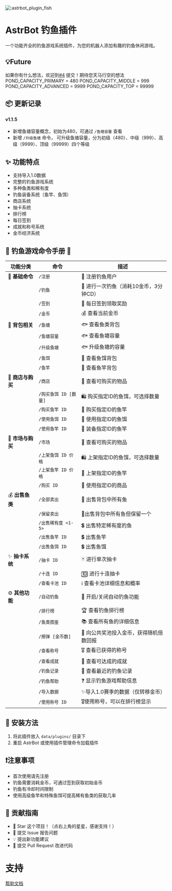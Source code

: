 ![:astrbot_plugin_fish](https://count.getloli.com/@:astrbot_plugin_fish?theme=capoo-1)

# AstrBot 钓鱼插件

一个功能齐全的钓鱼游戏系统插件，为您的机器人添加有趣的钓鱼休闲游戏。

## 💡Future 

如果你有什么想法，欢迎到[#4](https://github.com/tinkerbellqwq/astrbot_plugin_fishing/issues/4) 提交！期待您天马行空的想法
POND_CAPACITY_PRIMARY = 480
POND_CAPACITY_MIDDLE = 999
POND_CAPACITY_ADVANCED = 9999
POND_CAPACITY_TOP = 99999
## 📦 更新记录
#### v1.1.5
- 新增鱼塘容量概念，初始为480，可通过 `/鱼塘容量` 查看
- 新增 `/升级鱼塘` 命令， 可升级鱼塘容量，分为初级（480）、中级（999）、高级（9999）、顶级（99999）四个等级

## ✨ 功能特点

- 支持导入1.0数据
- 完整的钓鱼游戏系统
- 多种鱼类和稀有度
- 钓鱼装备系统（鱼竿、鱼饵）
- 商店系统
- 抽卡系统
- 排行榜
- 每日签到
- 成就和称号系统
- 金币经济系统


## 🎣 钓鱼游戏命令手册 🎣

| 功能分类         | 命令              | 描述                      |
|--------------|-----------------|-------------------------|
| 🌟 **基础命令**  | `/注册`           | 📝 注册钓鱼用户               |
|              | `/钓鱼`           | 🎣 进行一次钓鱼（消耗10金币，3分钟CD） |
|              | `/签到`           | 📅 每日签到领取奖励             |
|              | `/金币`           | 💰 查看当前金币               |
| 🎒 **背包相关**  | `/鱼塘`           | 🐟 查看鱼类背包               |
|              | `/鱼塘容量`         | 🐟 查看鱼塘容量               |
|              | `/升级鱼塘`         | 🐟 升级鱼塘的容量              |
|              | `/鱼饵`           | 🐛 查看鱼饵背包               |
|              | `/鱼竿`           | 🥢 查看鱼竿背包               |
| 🛒 **商店与购买** | `/商店`           | 🏪 查看可购买的物品             |
|              | `/购买鱼饵 ID [数量]` | 🛍️ 购买指定ID的鱼饵，可选择数量     |
|              | `/购买鱼竿 ID`      | 🛒 购买指定ID的鱼竿            |
|              | `/使用鱼饵 ID`      | 🎣 使用指定ID的鱼饵            |
|              | `/使用鱼竿 ID`      | 🎣 装备指定ID的鱼竿            |
| 🛒 **市场与购买** | `/市场`           | 🏪 查看可购买的物品             |
|              | `/上架鱼饵 ID 价格`   | 🛍️ 上架指定ID的鱼饵，可选择数量     |
|              | `/上架鱼竿 ID 价格`   | 🛒 上架指定ID的鱼竿            |
|              | `/购买 ID`        | 🎣 使用指定ID的商品            |
| 💰 **出售鱼类**  | `/全部卖出`         | 💸 出售背包中所有鱼             |
|              | `/保留卖出`         | 💸出售背包中所有鱼但保留一个         |
|              | `/出售稀有度 <1-5>`  | 💲 出售特定稀有度的鱼            |
|              | `/出售鱼竿 ID`      | 💲 出售鱼竿                 |
|              | `/出售鱼饵 ID`      | 💲 出售鱼饵                 |
| ✨ **抽卡系统**   | `/抽卡 ID`        | 🃏 进行单次抽卡               |
|              | `/十连 ID`        | 🔟 进行十连抽卡               |
|              | `/查看卡池 ID`      | ℹ️ 查看卡池详细信息和概率          |
| ⚙️ **其他功能**  | `/自动钓鱼`         | 🤖 开启/关闭自动钓鱼功能          |
|              | `/排行榜`          | 🏆 查看钓鱼排行榜              |
|              | `/鱼类图鉴`         | 📚 查看所有鱼的详细信息           |
|              | `/擦弹 [金币数]`     | 🎯 向公共奖池投入金币，获得随机倍数回报   |
|              | `/查看称号`         | 🎖️ 查看已获得的称号            |
|              | `/查看成就`         | 🎉 查看可达成的成就             |
|              | `/钓鱼记录`         | 📜 查看最近的钓鱼记录            |
|              | `/钓鱼帮助`         | ❓ 显示钓鱼游戏帮助信息            |
|              | `/导入数据`         | ✨导入1.0赛季的数据（仅转移金币）      |
|              | `/使用称号 ID`      | 🎖️使用称号，可以在排行榜显示        |


## 🔧 安装方法

1. 将此插件放入 `data/plugins/` 目录下
2. 重启 AstrBot 或使用插件管理命令加载插件

## ❗注意事项

- 首次使用请先注册
- 钓鱼需要消耗金币，可通过签到获取初始金币
- 钓鱼有冷却时间限制
- 使用高级鱼竿和特殊鱼饵可提高稀有鱼类的获取几率

## 👥 贡献指南

- 🌟 Star 这个项目！（点右上角的星星，感谢支持！）
- 🐛 提交 Issue 报告问题
- 💡 提出新功能建议
- 🔧 提交 Pull Request 改进代码

# 支持

[帮助文档](https://astrbot.app)
